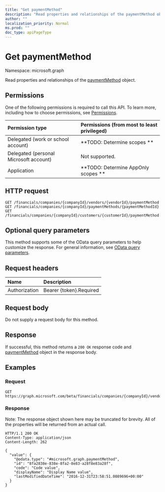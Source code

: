 ```yaml
---
title: "Get paymentMethod"
description: "Read properties and relationships of the paymentMethod object."
author: ""
localization_priority: Normal
ms.prod: ""
doc_type: apiPageType
---
```


# Get paymentMethod

Namespace: microsoft.graph

Read properties and relationships of the [paymentMethod](../resources/paymentmethod.md) object.

## Permissions
One of the following permissions is required to call this API. To learn more, including how to choose permissions, see [Permissions](/concepts/permissions-reference.md).

|Permission type|Permissions (from most to least privileged)|
|:---|:---|
|Delegated (work or school account)|**TODO: Determine scopes **|
|Delegated (personal Microsoft account)|Not supported.|
|Application|**TODO: Determine AppOnly scopes **|

## HTTP request
<!-- {
  "blockType": "ignored"
}
-->
``` http
GET /financials/companies/{companyId}/vendors/{vendorId}/paymentMethod
GET /financials/companies/{companyId}/paymentMethods/{paymentMethodId}
GET /financials/companies/{companyId}/customers/{customerId}/paymentMethod
```

## Optional query parameters
This method supports some of the OData query parameters to help customize the response. For general information, see [OData query parameters](/graph/query-parameters).

## Request headers
|Name|Description|
|:---|:---|
|Authorization|Bearer {token}.Required|

## Request body
Do not supply a request body for this method.

## Response
If successful, this method returns a `200 OK` response code and [paymentMethod](../resources/paymentmethod.md) object in the response body.

## Examples

### Request
<!-- {
  "blockType": "request",
  "name": "get_paymentmethod"
}
-->
``` http
GET https://graph.microsoft.com/beta/financials/companies/{companyId}/vendors/{vendorId}/paymentMethod
```

### Response
Note: The response object shown here may be truncated for brevity. All of the properties will be returned from an actual call.
<!-- {
  "blockType": "response",
  "truncated": true,
  "@odata.type": "microsoft.graph.paymentMethod"
}
-->
``` http
HTTP/1.1 200 OK
Content-Type: application/json
Content-Length: 262

{
  "value": {
    "@odata.type": "#microsoft.graph.paymentMethod",
    "id": "8fa2838e-838e-8fa2-8e83-a28f8e83a28f",
    "code": "Code value",
    "displayName": "Display Name value",
    "lastModifiedDateTime": "2016-12-31T23:58:51.0089696+00:00"
  }
}
```

